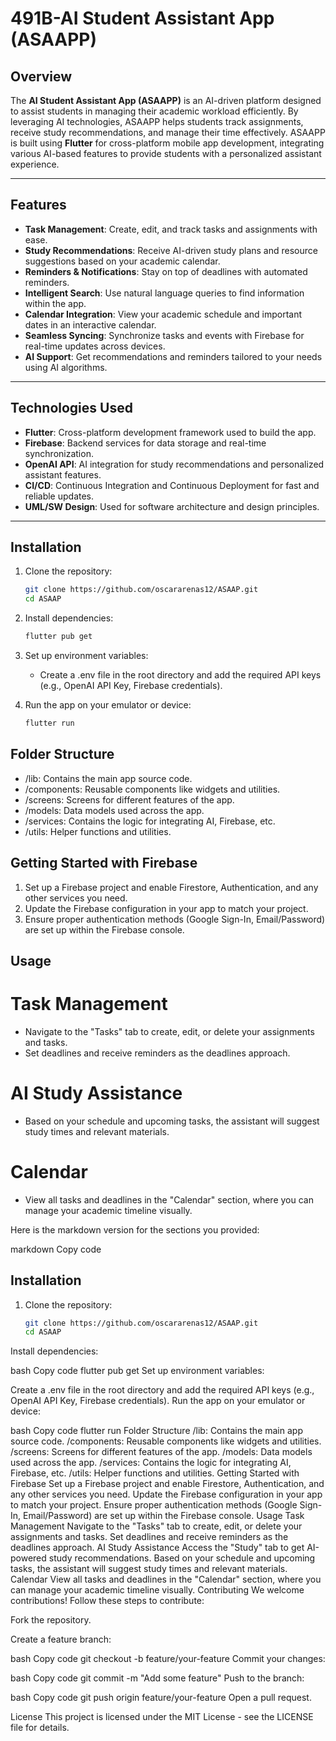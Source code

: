 # 491B-AI Student Assistant App (ASAAPP)

## Overview
The **AI Student Assistant App (ASAAPP)** is an AI-driven platform designed to assist students in managing their academic workload efficiently. By leveraging AI technologies, ASAAPP helps students track assignments, receive study recommendations, and manage their time effectively. ASAAPP is built using **Flutter** for cross-platform mobile app development, integrating various AI-based features to provide students with a personalized assistant experience.

---

## Features

- **Task Management**: Create, edit, and track tasks and assignments with ease.
- **Study Recommendations**: Receive AI-driven study plans and resource suggestions based on your academic calendar.
- **Reminders & Notifications**: Stay on top of deadlines with automated reminders.
- **Intelligent Search**: Use natural language queries to find information within the app.
- **Calendar Integration**: View your academic schedule and important dates in an interactive calendar.
- **Seamless Syncing**: Synchronize tasks and events with Firebase for real-time updates across devices.
- **AI Support**: Get recommendations and reminders tailored to your needs using AI algorithms.

---

## Technologies Used

- **Flutter**: Cross-platform development framework used to build the app.
- **Firebase**: Backend services for data storage and real-time synchronization.
- **OpenAI API**: AI integration for study recommendations and personalized assistant features.
- **CI/CD**: Continuous Integration and Continuous Deployment for fast and reliable updates.
- **UML/SW Design**: Used for software architecture and design principles.

---

## Installation

1. Clone the repository:

   ```bash
   git clone https://github.com/oscararenas12/ASAAP.git
   cd ASAAP
   
2. Install dependencies:
    ```bash
   flutter pub get
    
3. Set up environment variables:
   - Create a .env file in the root directory and add the required API keys (e.g., OpenAI API Key, Firebase credentials).
  
4. Run the app on your emulator or device:
   ```bash
   flutter run
   
## Folder Structure
-  /lib: Contains the main app source code.
-  /components: Reusable components like widgets and utilities.
-  /screens: Screens for different features of the app.
-  /models: Data models used across the app.
-  /services: Contains the logic for integrating AI, Firebase, etc.
-  /utils: Helper functions and utilities.

## Getting Started with Firebase
1. Set up a Firebase project and enable Firestore, Authentication, and any other services you need.
2. Update the Firebase configuration in your app to match your project.
3. Ensure proper authentication methods (Google Sign-In, Email/Password) are set up within the Firebase console.

## Usage
# Task Management
-  Navigate to the "Tasks" tab to create, edit, or delete your assignments and tasks.
-  Set deadlines and receive reminders as the deadlines approach.
# AI Study Assistance
-  Based on your schedule and upcoming tasks, the assistant will suggest study times and relevant materials.
# Calendar
-  View all tasks and deadlines in the "Calendar" section, where you can manage your academic timeline visually.


Here is the markdown version for the sections you provided:

markdown
Copy code
## Installation

1. Clone the repository:

   ```bash
   git clone https://github.com/oscararenas12/ASAAP.git
   cd ASAAP
Install dependencies:

bash
Copy code
flutter pub get
Set up environment variables:

Create a .env file in the root directory and add the required API keys (e.g., OpenAI API Key, Firebase credentials).
Run the app on your emulator or device:

bash
Copy code
flutter run
Folder Structure
/lib: Contains the main app source code.
/components: Reusable components like widgets and utilities.
/screens: Screens for different features of the app.
/models: Data models used across the app.
/services: Contains the logic for integrating AI, Firebase, etc.
/utils: Helper functions and utilities.
Getting Started with Firebase
Set up a Firebase project and enable Firestore, Authentication, and any other services you need.
Update the Firebase configuration in your app to match your project.
Ensure proper authentication methods (Google Sign-In, Email/Password) are set up within the Firebase console.
Usage
Task Management
Navigate to the "Tasks" tab to create, edit, or delete your assignments and tasks.
Set deadlines and receive reminders as the deadlines approach.
AI Study Assistance
Access the "Study" tab to get AI-powered study recommendations.
Based on your schedule and upcoming tasks, the assistant will suggest study times and relevant materials.
Calendar
View all tasks and deadlines in the "Calendar" section, where you can manage your academic timeline visually.
Contributing
We welcome contributions! Follow these steps to contribute:

Fork the repository.

Create a feature branch:

bash
Copy code
git checkout -b feature/your-feature
Commit your changes:

bash
Copy code
git commit -m "Add some feature"
Push to the branch:

bash
Copy code
git push origin feature/your-feature
Open a pull request.

License
This project is licensed under the MIT License - see the LICENSE file for details.
